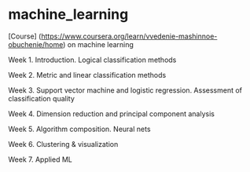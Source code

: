 # machine_learning
[Course] (https://www.coursera.org/learn/vvedenie-mashinnoe-obuchenie/home) on machine learning 

Week 1. Introduction. Logical classification methods

Week 2. Metric and linear classification methods

Week 3. Support vector machine and logistic regression. Assessment of classification quality

Week 4. Dimension reduction and principal component analysis

Week 5. Algorithm composition. Neural nets

Week 6. Clustering & visualization

Week 7. Applied ML
